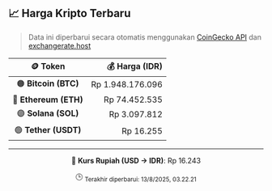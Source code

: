 

<!-- HARGA_KRIPTO -->
## 📈 Harga Kripto Terbaru

> Data ini diperbarui secara otomatis menggunakan [CoinGecko API](https://www.coingecko.com/) dan [exchangerate.host](https://exchangerate.host/)

<div align="center">

| 🪙 Token | 💰 Harga (IDR) |
|:------:|---------------:|
| 🟠 **Bitcoin (BTC)**   | Rp 1.948.176.096 |
| 🔵 **Ethereum (ETH)**  | Rp 74.452.535 |
| 🟣 **Solana (SOL)**    | Rp 3.097.812 |
| 🟢 **Tether (USDT)**   | Rp 16.255 |

---

💱 **Kurs Rupiah (USD → IDR)**: Rp 16.243

🕒 <sub>Terakhir diperbarui: 13/8/2025, 03.22.21</sub>

</div>
<!-- /HARGA_KRIPTO -->